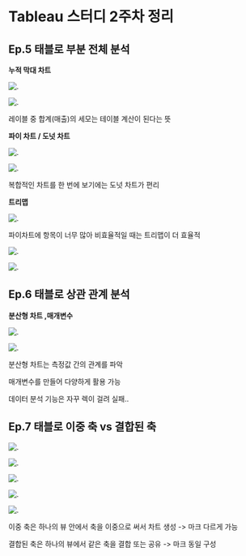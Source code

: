 # Tableau 스터디 2주차 정리

## Ep.5 태블로 부분 전체 분석

**누적 막대 차트**

![.](image/noojuck1.png)

![.](image/noojuck2.png)

레이블 중 합계(매출)의 세모는 테이블 계산이 된다는 뜻

**파이 차트 / 도넛 차트**

![.](image/pie1.png)

![.](image/donuttt.png)

복합적인 차트를 한 번에 보기에는 도넛 차트가 편리

**트리맵**

![.](image/treemappp.png)

파이차트에 항목이 너무 많아 비효율적일 때는 트리맵이 더 효율적

![.](image/donuttoomuch.png)

![.](image/treemapgoodd.png)

## Ep.6 태블로 상관 관계 분석

**분산형 차트 ,매개변수**

![.](image/relate.png)

![.](image/meanline.png)

분산형 차트는 측정값 간의 관계를 파악

매개변수를 만들어 다양하게 활용 가능

데이터 분석 기능은 자꾸 렉이 걸려 실패..

## Ep.7 태블로 이중 축 vs 결합된 축

![.](image/dual.png)

![.](image/dualaxisss.png)

![.](image/stickmeanhide.png)

![.](image/combiner.png)

![.](image/triplecombiine.png)

이중 축은 하나의 뷰 안에서 축을 이중으로 써서 차트 생성  -> 마크 다르게 가능

결합된 축은 하나의 뷰에서 같은 축을 결합 또는 공유 -> 마크 동일 구성 